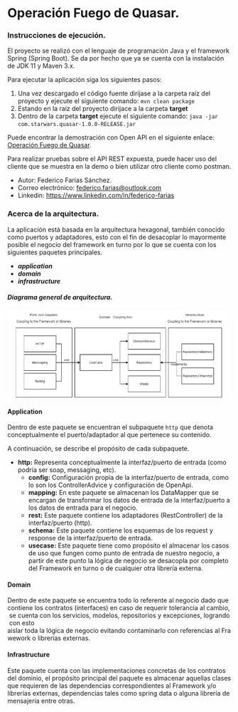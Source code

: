 # Operación Fuego de Quasar.

### Instrucciones de ejecución.
El proyecto se realizó con el lenguaje de programación Java y el framework Spring (Spring Boot). Se da por hecho que ya se cuenta con la instalación de JDK 11 y Maven 3.x. 

Para ejecutar la aplicación siga los siguientes pasos:


1. Una vez descargado el código fuente diríjase a la carpeta raíz del proyecto y ejecute el siguiente comando: `mvn clean package`
2. Estando en la raíz del proyecto dirijace a la carpeta **target** 
3. Dentro de la carpeta **target** ejecute el siguiente comando: `java -jar com.starwars.quasar-1.0.0-RELEASE.jar`

Puede encontrar la demostración con Open API en el siguiente enlace: 
[Operación Fuego de Quasar](http://ec2-18-116-50-39.us-east-2.compute.amazonaws.com:8080/swagger-ui.html).

Para realizar pruebas sobre el API REST expuesta, puede hacer uso del cliente que se muestra en la demo o bien utilizar otro cliente como postman.

- Autor: Federico Farias Sánchez.
- Correo electrónico: federico.farias@outlook.com
- Linkedin: https://www.linkedin.com/in/federico-farias

### Acerca de la arquitectura.

La aplicación está basada en la arquitectura hexagonal, también conocido como puertos y adaptadores, esto con el fin de desacoplar lo mayormente posible el negocio del framework en turno por lo que se cuenta con los siguientes paquetes principales.

- ***application***
- ***domain***
- ***infrastructure***

##### Diagrama general de arquitectura.
![Vision general de la arquitectrur](./docs/DiagramaArquitecturaGeneral.png)

#### Application
Dentro de este paquete se encuentran el subpaquete `http` que denota conceptualmente el puerto/adaptador al que pertenece su contenido.

A continuación, se describe el propósito de cada subpaquete.

- **http:** Representa conceptualmente la interfaz/puerto de entrada (como podría ser soap, messaging, etc).
  - **config:** Configuración propia de la interfaz/puerto de entrada, como lo son los ControllerAdvice y configuración de OpenApi.
  - **mapping:** En este paquete se almacenan los DataMapper que se encargan de transformar los datos de entrada de la interfaz/puerto a los datos de entrada para el negocio.
  - **rest:** Este paquete contiene los adaptadores (RestController) de la interfaz/puerto (http).
  - **schema:** Este paquete contiene los esquemas de los request y response de la interfaz/puerto de entrada.
  - **usecase:** Este paquete tiene como propósito el almacenar los casos de uso que fungen como punto de entrada de nuestro negocio, a partir de este punto la lógica de negocio se desacopla por completo del Framework en turno o de cualquier otra librería externa.

#### Domain
Dentro de este paquete se encuentra todo lo referente al negocio dado que contiene los contratos (interfaces) en caso de requerir tolerancia al cambio, se cuenta con los servicios, modelos, repositorios y excepciones, logrando con esto aislar toda la lógica de negocio evitando contaminarlo con referencias al Frawework o librerías externas.

#### Infrastructure
Este paquete cuenta con las implementaciones concretas de los contratos del dominio, el propósito principal del paquete es almacenar aquellas clases que requieren de las dependencias correspondientes al Framework y/o librerías externas, dependencias tales como spring data o alguna librería de mensajería entre otras.